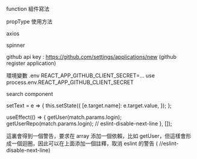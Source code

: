 function 組件寫法

propType 使用方法

axios

spinner

github api key : https://github.com/settings/applications/new
(github register application)

環境變數
.env
REACT_APP_GITHUB_CLIENT_SECRET=...
use
process.env.REACT_APP_GITHUB_CLIENT_SECRET

search component

setText = e => {
this.setState({
[e.target.name]: e.target.value,
});
};

useEffect(() => {
getUser(match.params.login);
getUserRepo(match.params.login);
// eslint-disable-next-line
}, []);

這裏會得到一個警告，要求在 array 添加一個依賴，比如 getUser，但這樣會形成一個迴圈，因此可以在上面添加一個註釋，取消 eslint 的警告 ( //eslint-disable-next-line)
